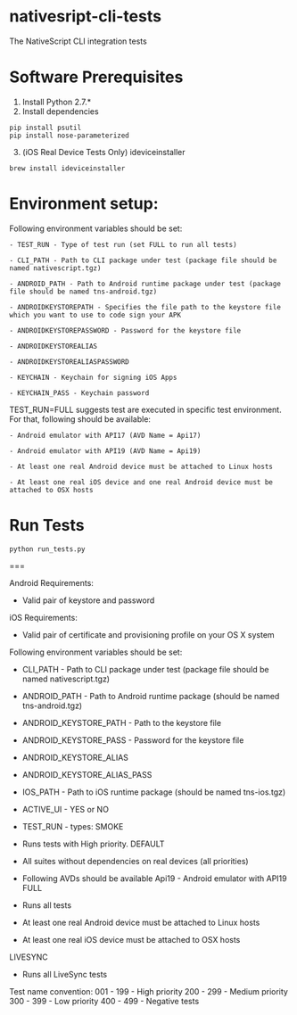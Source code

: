 nativesript-cli-tests
=====================

The NativeScript CLI integration tests

Software Prerequisites
==
1. Install Python 2.7.*
2. Install dependencies
```
pip install psutil 
pip install nose-parameterized
```
3. (iOS Real Device Tests Only) ideviceinstaller
```
brew install ideviceinstaller
```

Environment setup:
==
Following environment variables should be set:

    - TEST_RUN - Type of test run (set FULL to run all tests)
 
    - CLI_PATH - Path to CLI package under test (package file should be named nativescript.tgz)
    
    - ANDROID_PATH - Path to Android runtime package under test (package file should be named tns-android.tgz)   
    
    - ANDROIDKEYSTOREPATH - Specifies the file path to the keystore file which you want to use to code sign your APK  
    
    - ANDROIDKEYSTOREPASSWORD - Password for the keystore file
    
    - ANDROIDKEYSTOREALIAS
    
    - ANDROIDKEYSTOREALIASPASSWORD
    
    - KEYCHAIN - Keychain for signing iOS Apps
    
    - KEYCHAIN_PASS - Keychain password

TEST_RUN=FULL suggests test are executed in specific test environment.
For that, following should be available: 

    - Android emulator with API17 (AVD Name = Api17)
    
    - Android emulator with API19 (AVD Name = Api19)
    
    - At least one real Android device must be attached to Linux hosts
    
    - At least one real iOS device and one real Android device must be attached to OSX hosts
    

Run Tests
===

```Shell
python run_tests.py
```
===

Android Requirements:
- Valid pair of keystore and password

iOS Requirements:
- Valid pair of certificate and provisioning profile on your OS X system

Following environment variables should be set:
- CLI_PATH - Path to CLI package under test (package file should be named nativescript.tgz)

- ANDROID_PATH - Path to Android runtime package (should be named tns-android.tgz)
- ANDROID_KEYSTORE_PATH - Path to the keystore file
- ANDROID_KEYSTORE_PASS - Password for the keystore file
- ANDROID_KEYSTORE_ALIAS
- ANDROID_KEYSTORE_ALIAS_PASS

- IOS_PATH - Path to iOS runtime package (should be named tns-ios.tgz)

- ACTIVE_UI - YES or NO

- TEST_RUN - types:
SMOKE
- Runs tests with High priority.
DEFAULT
- All suites without dependencies on real devices  (all priorities)
- Following AVDs should be available
   Api19 - Android emulator with API19
FULL
- Runs all tests
- At least one real Android device must be attached to Linux hosts
- At least one real iOS device must be attached to OSX hosts

LIVESYNC
- Runs all LiveSync tests

Test name convention:
001 - 199 - High priority
200 - 299 - Medium priority
300 - 399 - Low priority
400 - 499 - Negative tests
